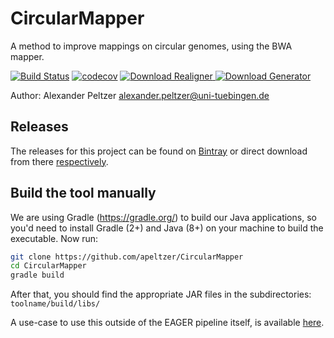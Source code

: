 # CircularMapper
A method to improve mappings on circular genomes, using the BWA mapper.

[![Build Status](https://lambda.informatik.uni-tuebingen.de/jenkins/buildStatus/icon?job=CircularMapper)](https://lambda.informatik.uni-tuebingen.de/jenkins/view/EAGER/job/CircularMapper/)
[![codecov](https://codecov.io/gh/apeltzer/CircularMapper/branch/master/graph/badge.svg)](https://codecov.io/gh/apeltzer/CircularMapper)
[ ![Download Realigner](https://api.bintray.com/packages/apeltzer/EAGER/CircularMapper.Realigner/images/download.svg) ](https://bintray.com/apeltzer/EAGER/CircularMapper.Realigner/_latestVersion)
[ ![Download Generator](https://api.bintray.com/packages/apeltzer/EAGER/CircularMapper.Generator/images/download.svg) ](https://bintray.com/apeltzer/EAGER/CircularMapper.Generator/_latestVersion)

Author: Alexander Peltzer <alexander.peltzer@uni-tuebingen.de>

## Releases

The releases for this project can be found on [Bintray](https://bintray.com/apeltzer/EAGER/) or direct download from there [respectively](https://dl.bintray.com/apeltzer/EAGER/com/uni-tuebingen/de/it/eager/).

## Build the tool manually

We are using Gradle (https://gradle.org/) to build our Java applications, so you'd need to install Gradle (2+) and Java (8+) on your machine to build the executable. Now run:

```bash
git clone https://github.com/apeltzer/CircularMapper
cd CircularMapper
gradle build 
```
After that, you should find the appropriate JAR files in the subdirectories: `toolname/build/libs/`

A use-case to use this outside of the EAGER pipeline itself, is available [here](http://circularmapper.readthedocs.io/en/latest/). 
